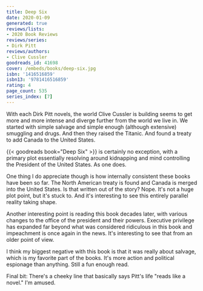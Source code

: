 ```yaml
---
title: Deep Six
date: 2020-01-09
generated: true
reviews/lists:
- 2020 Book Reviews
reviews/series:
- Dirk Pitt
reviews/authors:
- Clive Cussler
goodreads_id: 41698
cover: /embeds/books/deep-six.jpg
isbn: '1416516859'
isbn13: '9781416516859'
rating: 4
page_count: 535
series_index: [7]
---
```

With each Dirk Pitt novels, the world Clive Cussler is building seems to get more and more intense and diverge further from the world we live in. We started with simple salvage and simple enough (although extensive) smuggling and drugs. And then they raised the Titanic. And found a treaty to add Canada to the United States.  

{{< goodreads book="Deep Six" >}} is certainly no exception, with a primary plot essentially resolving around kidnapping and mind controlling the President of the United States. As one does.  

<!--more-->

One thing I do appreciate though is how internally consistent these books have been so far. The North American treaty is found and Canada is merged into the United States. Is that written out of the story? Nope. It's not a huge plot point, but it's stuck to. And it's interesting to see this entirely parallel reality taking shape.  

Another interesting point is reading this book decades later, with various changes to the office of the president and their powers. Executive privilege has expanded far beyond what was considered ridiculous in this book and impeachment is once again in the news. It's interesting to see that from an older point of view.  

I think my biggest negative with this book is that it was really about salvage, which is my favorite part of the books. It's more action and political espionage than anything. Still a fun enough read.  

Final bit: There's a cheeky line that basically says Pitt's life "reads like a novel." I'm amused.